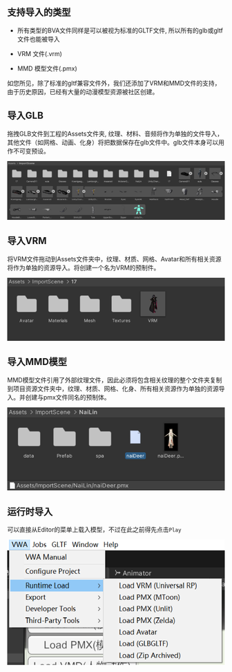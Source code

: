 ## 支持导入的类型

- 所有类型的BVA文件同样是可以被视为标准的GLTF文件, 所以所有的glb或gltf文件也能被导入

- VRM 文件(.vrm)

- MMD 模型文件(.pmx)

如您所见，除了标准的gltf兼容文件外，我们还添加了VRM和MMD文件的支持，由于历史原因，已经有大量的动漫模型资源被社区创建。

## 导入GLB

拖拽GLB文件到工程的Assets文件夹, 纹理、材料、音频将作为单独的文件导入，其他文件（如网格、动画、化身）将把数据保存在glb文件中。glb文件本身可以用作不可变预设。

![glb](pics/import_glb.png)


## 导入VRM

将VRM文件拖动到Assets文件夹中，纹理、材质、网格、Avatar和所有相关资源将作为单独的资源导入。将创建一个名为VRM的预制件。

![glb](pics/import_vrm.png)


## 导入MMD模型

MMD模型文件引用了外部纹理文件，因此必须将包含相关纹理的整个文件夹复制到项目资源文件夹中，纹理、材质、网格、化身、所有相关资源作为单独的资源导入。并创建与pmx文件同名的预制体。

![glb](pics/import_pmx.png)


## 运行时导入

可以直接从Editor的菜单上载入模型，不过在此之前得先点击`Play`

![glb](pics/runtime_load_on_menu.png)